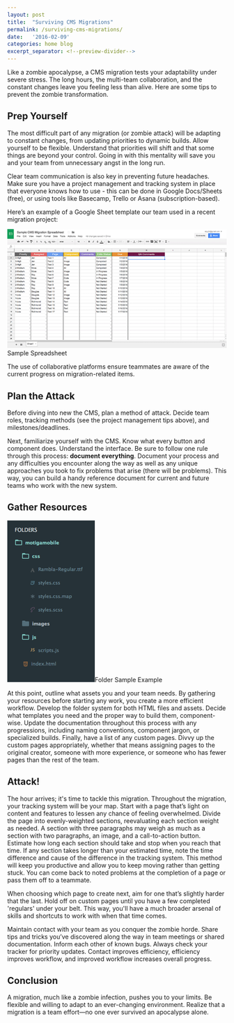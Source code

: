 ```yaml
---
layout: post
title:  "Surviving CMS Migrations"
permalink: /surviving-cms-migrations/
date:   '2016-02-09'
categories: home blog
excerpt_separator: <!--preview-divider-->
---
```

Like a zombie apocalypse, a CMS migration tests your adaptability under severe stress. The long hours, the multi-team collaboration, and the constant changes leave you feeling less than alive. Here are some tips to prevent the zombie transformation.
<!--preview-divider-->

## Prep Yourself
The most difficult part of any migration (or zombie attack) will be adapting to constant changes, from updating priorities to dynamic builds. Allow yourself to be flexible. Understand that priorities will shift and that some things are beyond your control. Going in with this mentality will save you and your team from unnecessary angst in the long run.

Clear team communication is also key in preventing future headaches. Make sure you have a project management and tracking system in place that everyone knows how to use - this can be done in Google Docs/Sheets (free), or using tools like Basecamp, Trello or Asana (subscription-based).

Here’s an example of a Google Sheet template our team used in a recent migration project:

<div class="post-img"><a href="https://docs.google.com/spreadsheets/d/1d3y2s1i8bWhvbmxR6n0uwswIywgj_KHCHGmWJ8rkJxI/edit?usp=sharing" target="_blank"><img src="../images/posts/cms-migration/spreadsheet.png"/></a><span>Sample Spreadsheet</span></div>

The use of collaborative platforms ensure teammates are aware of the current progress on migration-related items.

## Plan the Attack
Before diving into new the CMS, plan a method of attack. Decide team roles, tracking methods  (see the project management tips above), and milestones/deadlines.

Next, familiarize yourself with the CMS. Know what every button and component does. Understand the interface. Be sure to follow one rule through this process: **document everything**. Document your process and any difficulties you encounter along the way as well as any unique approaches you took to fix problems that arise (there will be problems). This way, you can build a handy reference document for current and future teams who work with the new system.

## Gather Resources
<span class="post-img rail right"><img src="../images/posts/cms-migration/resources.png"/><span>Folder Sample Example</span></span>

At this point, outline what assets you and your team needs. By gathering your resources before starting any work, you create a more efficient workflow. Develop the folder system for both HTML files and assets. Decide what templates you need and the proper way to build them, component-wise. Update the documentation throughout this process with any progressions, including naming conventions, component jargon, or specialized builds. Finally, have a list of any custom pages. Divvy up the custom pages appropriately, whether that means assigning pages to the original creator, someone with more experience, or someone who has fewer pages than the rest of the team.

## Attack!

The hour arrives; it's time to tackle this migration. Throughout the migration, your tracking system will be your map. Start with a page that’s light on content and features to lessen any chance of feeling overwhelmed. Divide the page into evenly-weighted sections, reevaluating each section weight as needed. A section with three paragraphs may weigh as much as a section with two paragraphs, an image, and a call-to-action button. Estimate how long each section should take and stop when you reach that time. If any section takes longer than your estimated time, note the time difference and cause of the difference in the tracking system. This method will keep you productive and allow you to keep moving rather than getting stuck. You can come back to noted problems at the completion of a page or pass them off to a teammate.

When choosing which page to create next, aim for one that’s slightly harder that the last. Hold off on custom pages until you have a few completed 'regulars' under your belt. This way, you'll have a much broader arsenal of skills and shortcuts to work with when that time comes.

Maintain contact with your team as you conquer the <span class="tooltip">zombie horde</span>. Share tips and tricks you’ve discovered along the way in team meetings or shared documentation. Inform each other of known bugs. Always check your tracker for priority updates. Contact improves efficiency, efficiency improves workflow, and improved workflow increases overall progress.

## Conclusion

A migration, much like a zombie infection, pushes you to your limits. Be flexible and willing to adapt to an ever-changing environment. Realize that a migration is a team effort&mdash;no one ever survived an apocalypse alone.